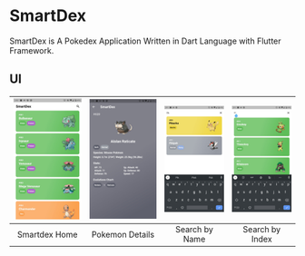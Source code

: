 # SmartDex

SmartDex is A Pokedex Application Written in Dart Language with Flutter Framework.

## UI

<table>
  <thead>
    <tr>
      <th align="center">
        <a target="_blank" rel="noopener noreferrer" href="/Screenshots/Home.jpg">
          <img src="/Screenshots/Home.jpg" alt="Smartdex Home" style="max-width:100%;">
        </a>
      </th>
      <th align="center">
        <a target="_blank" rel="noopener noreferrer" href="/Screenshots/Details.jpg">
          <img src="/Screenshots/Details.jpg" alt="Pokemon Details" style="max-width:100%;">
        </a>
      </th>
      <th align="center">
        <a target="_blank" rel="noopener noreferrer" href="/Screenshots/Name_Search.jpg">
          <img src="/Screenshots/Name_Search.jpg" alt="Search by Name" style="max-width:100%;">
        </a>
      </th>
      <th align="center">
        <a target="_blank" rel="noopener noreferrer" href="/Screenshots/Index_Search.jpg">
          <img src="/Screenshots/Index_Search.jpg" alt="Search by Index" style="max-width:100%;">
        </a>
      </th>
    </tr>
  </thead>
  <tbody>
    <tr>
      <td align="center">Smartdex Home</td>
      <td align="center">Pokemon Details</td>
      <td align="center">Search by Name</td>
      <td align="center">Search by Index</td>
    </tr>
  </tbody>
</table>
